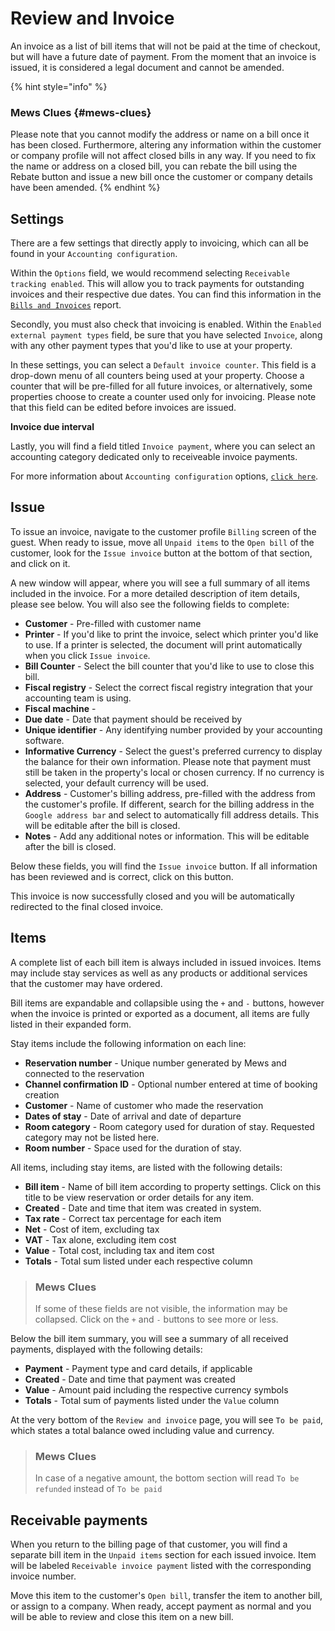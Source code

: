 # Review and Invoice

An invoice as a list of bill items that will not be paid at the time of checkout, but will have a future date of payment. From the moment that an invoice is issued, it is considered a legal document and cannot be amended.

{% hint style="info" %}
### Mews Clues {#mews-clues}

Please note that you cannot modify the address or name on a bill once it has been closed. Furthermore, altering any information within the customer or company profile will not affect closed bills in any way. If you need to fix the name or address on a closed bill, you can rebate the bill using the Rebate button and issue a new bill once the customer or company details have been amended.
{% endhint %}

## Settings

There are a few settings that directly apply to invoicing, which can all be found in your `Accounting configuration`.

Within the `Options` field, we would recommend selecting `Receivable tracking enabled`. This will allow you to track payments for outstanding invoices and their respective due dates. You can find this information in the [`Bills and Invoices`](https://github.com/MewsSystems/gitbook-guide/tree/28b5cc02840ec1bed99934c7ce562e47157fb0f7/reports/bills-and-invoices.md) report.

Secondly, you must also check that invoicing is enabled. Within the `Enabled external payment types` field, be sure that you have selected `Invoice`, along with any other payment types that you'd like to use at your property.

In these settings, you can select a `Default invoice counter`. This field is a drop-down menu of all counters being used at your property. Choose a counter that will be pre-filled for all future invoices, or alternatively, some properties choose to create a counter used only for invoicing. Please note that this field can be edited before invoices are issued.

**Invoice due interval**

Lastly, you will find a field titled `Invoice payment`, where you can select an accounting category dedicated only to receiveable invoice payments.

For more information about `Accounting configuration` options, [`click here`](https://github.com/MewsSystems/gitbook-guide/tree/28b5cc02840ec1bed99934c7ce562e47157fb0f7/settings/finance-settings/accounting-configuration.md).

## Issue

To issue an invoice, navigate to the customer profile `Billing` screen of the guest. When ready to issue, move all `Unpaid items` to the `Open bill` of the customer, look for the `Issue invoice` button at the bottom of that section, and click on it.

A new window will appear, where you will see a full summary of all items included in the invoice. For a more detailed description of item details, please see below. You will also see the following fields to complete:

* **Customer** - Pre-filled with customer name
* **Printer** - If you'd like to print the invoice, select which printer you'd like to use. If a printer is selected, the document will print automatically when you click `Issue invoice`.
* **Bill Counter** - Select the bill counter that you'd like to use to close this bill.
* **Fiscal registry** - Select the correct fiscal registry integration that your accounting team is using.
* **Fiscal machine** - 
* **Due date** - Date that payment should be received by
* **Unique identifier** - Any identifying number provided by your accounting software.
* **Informative Currency** - Select the guest's preferred currency to display the balance for their own information. Please note that payment must still be taken in the property's local or chosen currency. If no currency is selected, your default currency will be used.
* **Address** - Customer's billing address, pre-filled with the address from the customer's profile. If different, search for the billing address in the `Google address bar` and select to automatically fill address details. This will be editable after the bill is closed. 
* **Notes** - Add any additional notes or information. This will be editable after the bill is closed.

Below these fields, you will find the `Issue invoice` button. If all information has been reviewed and is correct, click on this button.

This invoice is now successfully closed and you will be automatically redirected to the final closed invoice.

## Items

A complete list of each bill item is always included in issued invoices. Items may include stay services as well as any products or additional services that the customer may have ordered.

Bill items are expandable and collapsible using the `+` and `-` buttons, however when the invoice is printed or exported as a document, all items are fully listed in their expanded form.

Stay items include the following information on each line:

* **Reservation number** - Unique number generated by Mews and connected to the reservation
* **Channel confirmation ID** - Optional number entered at time of booking creation
* **Customer** - Name of customer who made the reservation
* **Dates of stay** - Date of arrival and date of departure
* **Room category** - Room category used for duration of stay. Requested category may not be listed here.
* **Room number** - Space used for the duration of stay.

All items, including stay items, are listed with the following details:

* **Bill item** - Name of bill item according to property settings. Click on this title to be view reservation or order details for any item.
* **Created** - Date and time that item was created in system.
* **Tax rate** - Correct tax percentage for each item
* **Net** - Cost of item, excluding tax
* **VAT** - Tax alone, excluding item cost
* **Value** - Total cost, including tax and item cost
* **Totals** - Total sum listed under each respective column

> ### Mews Clues
>
> If some of these fields are not visible, the information may be collapsed. Click on the `+` and `-` buttons to see more or less.

Below the bill item summary, you will see a summary of all received payments, displayed with the following details:

* **Payment** - Payment type and card details, if applicable
* **Created** - Date and time that payment was created
* **Value** - Amount paid including the respective currency symbols
* **Totals** - Total sum of payments listed under the `Value` column

At the very bottom of the `Review and invoice` page, you will see `To be paid`, which states a total balance owed including value and currency.

> ### Mews Clues
>
> In case of a negative amount, the bottom section will read `To be refunded` instead of `To be paid`

## Receivable payments

When you return to the billing page of that customer, you will find a separate bill item in the `Unpaid items` section for each issued invoice. Item will be labeled `Receivable invoice payment` listed with the corresponding invoice number.

Move this item to the customer's `Open bill`, transfer the item to another bill, or assign to a company. When ready, accept payment as normal and you will be able to review and close this item on a new bill.


